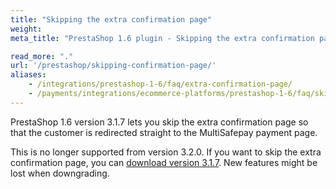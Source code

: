 ```yaml
---
title: "Skipping the extra confirmation page"
weight:
meta_title: "PrestaShop 1.6 plugin - Skipping the extra confirmation page - MultiSafepay Docs"

read_more: "."
url: '/prestashop/skipping-confirmation-page/'
aliases: 
    - /integrations/prestashop-1-6/faq/extra-confirmation-page/
    - /payments/integrations/ecommerce-platforms/prestashop-1-6/faq/skipping-extra-confirmation-page/
---
```


PrestaShop 1.6 version 3.1.7 lets you skip the extra confirmation page so that the customer is redirected straight to the MultiSafepay payment page.

This is no longer supported from version 3.2.0. If you want to skip the extra confirmation page, you can [download version 3.1.7](/integrations/prestashop-1-6/releases/Plugin_PrestaShop1.6_3.1.7.zip). New features might be lost when downgrading.
